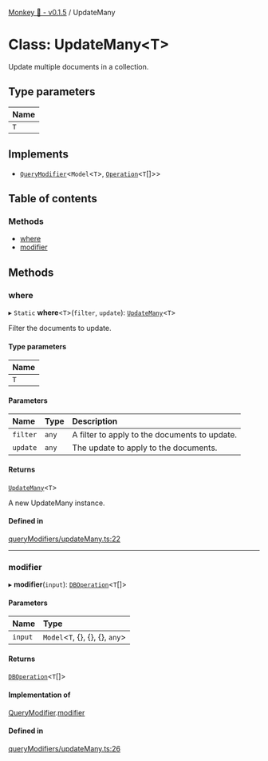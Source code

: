 [Monkey 🐒 - v0.1.5](../README.md) / UpdateMany

# Class: UpdateMany<T\>

Update multiple documents in a collection.

## Type parameters

| Name |
| :------ |
| `T` |

## Implements

- [`QueryModifier`](../interfaces/QueryModifier.md)<`Model`<`T`\>, [`Operation`](../interfaces/Operation.md)<`T`[]\>\>

## Table of contents

### Methods

- [where](UpdateMany.md#where)
- [modifier](UpdateMany.md#modifier)

## Methods

### where

▸ `Static` **where**<`T`\>(`filter`, `update`): [`UpdateMany`](UpdateMany.md)<`T`\>

Filter the documents to update.

#### Type parameters

| Name |
| :------ |
| `T` |

#### Parameters

| Name | Type | Description |
| :------ | :------ | :------ |
| `filter` | `any` | A filter to apply to the documents to update. |
| `update` | `any` | The update to apply to the documents. |

#### Returns

[`UpdateMany`](UpdateMany.md)<`T`\>

A new UpdateMany instance.

#### Defined in

[queryModifiers/updateMany.ts:22](https://github.com/bpisano/monkey/blob/9279d43/src/queryModifiers/updateMany.ts#L22)

___

### modifier

▸ **modifier**(`input`): [`DBOperation`](DBOperation.md)<`T`[]\>

#### Parameters

| Name | Type |
| :------ | :------ |
| `input` | `Model`<`T`, {}, {}, {}, `any`\> |

#### Returns

[`DBOperation`](DBOperation.md)<`T`[]\>

#### Implementation of

[QueryModifier](../interfaces/QueryModifier.md).[modifier](../interfaces/QueryModifier.md#modifier)

#### Defined in

[queryModifiers/updateMany.ts:26](https://github.com/bpisano/monkey/blob/9279d43/src/queryModifiers/updateMany.ts#L26)
